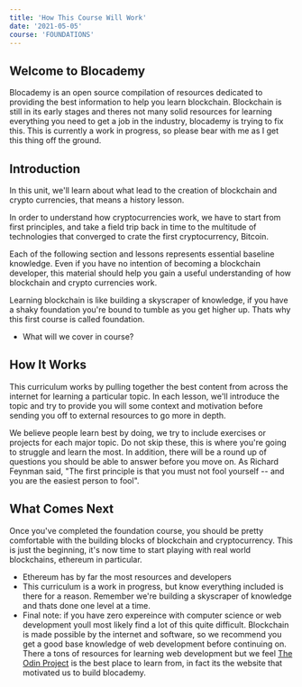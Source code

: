 ```yaml
---
title: 'How This Course Will Work'
date: '2021-05-05'
course: 'FOUNDATIONS'
---
```


## Welcome to Blocademy

Blocademy is an open source compilation of resources dedicated to providing the best information to help you learn blockchain. Blockchain is still in its early stages and theres not many solid resources for learning everything you need to get a job in the industry, blocademy is trying to fix this. This is currently a work in progress, so please bear with me as I get this thing off the ground.



## Introduction

In this unit, we'll learn about what lead to the creation of blockchain and crypto currencies, that means a history lesson.

In order to understand how cryptocurrencies work, we have to start from first principles, and take a field trip back in time to the multitude of technologies that converged to crate the first cryptocurrency, Bitcoin.

Each of the following section and lessons represents essential baseline knowledge. Even if you have no intention of becoming a blockchain developer, this material should help you gain a useful understanding of how blockchain and crypto currencies work.

Learning blockchain is like building a skyscraper of knowledge, if you have a shaky foundation you're bound to tumble as you get higher up. Thats why this first course is called foundation.

- What will we cover in course?



## How It Works

This curriculum works by pulling together the best content from across the internet for learning a particular topic. In each lesson, we'll introduce the topic and try to provide you will some context and motivation before sending you off to external resources to go more in depth.

We believe people learn best by doing, we try to include exercises or projects for each major topic. Do not skip these, this is where you're going to struggle and learn the most. In addition, there will be a round up of questions you should be able to answer before you move on. As Richard Feynman said, "The first principle is that you must not fool yourself -- and you are the easiest person to fool".



## What Comes Next

Once you've completed the foundation course, you should be pretty comfortable with the building blocks of blockchain and cryptocurrency. This is just the beginning, it's now time to start playing with real world blockchains, ethereum in particular.

- Ethereum has by far the most resources and developers
- This curriculum is a work in progress, but know everything included is there for a reason. Remember we're building a skyscraper of knowledge and thats done one level at a time.
- Final note: if you have zero expereince with computer science or web development youll most likely find a lot of this quite difficult. Blockchain is made possible by the internet and software, so we recommend you get a good base knowledge of web development before continuing on. There a tons of resources for learning web development but we feel [The Odin Project](https://www.theodinproject.com/home) is the best place to learn from, in fact its the website that motivated us to build blocademy.